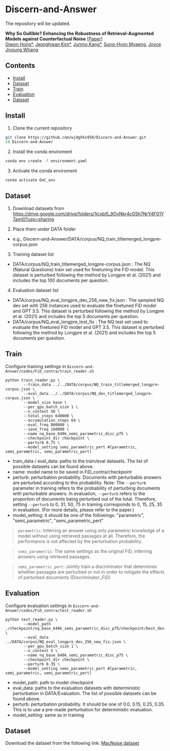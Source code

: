 # Discern-and-Answer

The repository will be updated.

**Why So Gullible? Enhancing the Robustness of Retrieval-Augmented Models against Counterfactual Noise** [[Paper](https://arxiv.org/abs/2305.01579)] <br>
[Giwon Hong*](https://honggiwon.github.io/), [Jeonghwan Kim*](https://wjdghks950.github.io/), [Junmo Kang*](https://jm-kang.github.io/), [Sung-Hyon Myaeng](https://scholar.google.com/citations?user=6pdKebMAAAAJ&hl=ko), [Joyce Jiyoung Whang](https://bdi-lab.kaist.ac.kr/#)

## Contents
- [Install](#install)
- [Dataset](#dataset)
- [Train](#train)
- [Evaluation](#evaluation)
- [Dataset](#dataset)

## Install

1. Clone the current repository
```bash
git clone https://github.com/wjdghks950/Discern-and-Answer.git
cd Discern-and-Answer
```

2. Install the conda enviroment
```bash
conda env create -f environment.yaml
```

3. Activate the conda enviroment
```bash
conda activate DaC_env
```

## Dataset

1. Download datasets from https://drive.google.com/drive/folders/1icxbi5_9OvNkr4cG5h7NrY4F01Y7amj0?usp=sharing

2. Place them under DATA folder

- e.g., Discern-and-Answer/DATA/corpus/NQ_train_titlemerged_longpre-corpus.json

3. Training dataset list

- DATA/corpus/NQ_train_titlemerged_longpre-corpus.json : The NQ (Natural Questions) train set used for finetuning the FiD model. This dataset is perturbed following the method by Longpre et al. (2021) and includes the top 100 documents per question.

4. Evaluation dataset list

- DATA/corpus/NQ_eval_longpre_dev_256_new_fix.json : The sampled NQ dev set with 256 instances used to evaluate the finetuned FiD model and GPT 3.5. This dataset is perturbed following the method by Longpre et al. (2021) and includes the top 5 documents per question.
- DATA/corpus/NQ_eval_longpre_test_fix : The NQ test set used to evaluate the finetuned FiD model and GPT 3.5. This dataset is perturbed following the method by Longpre et al. (2021) and includes the top 5 documents per question.

## Train

Configure training settings in `Discern-and-Answer/codes/FiD_contra/train_reader.sh`

~~~
python train_reader.py \
        --train_data ../../DATA/corpus/NQ_train_titlemerged_longpre-corpus.json \
        --eval_data ../../DATA/corpus/NQ_dev_titlemerged_longpre-corpus.json \
        --model_size base \
        --per_gpu_batch_size 1 \
        --n_context 50 \
        --total_steps 640000 \
        --accumulation_steps 64 \
        --eval_freq 800000 \
        --save_freq 160000 \
        --name nq_base_640k_semi_parametric_disc_p75 \
        --checkpoint_dir checkpoint \
        --perturb 0.75 \
        --model_setting semi_parametric_pert #[parametric, semi_parametric, semi_parametric_pert]
~~~

- train_data / eval_data: paths to the train/eval datasets. The list of possible datasets can be found above.
- name: model name to be saved in FiD_contra/checkpoint
- perturb: perturbation probability. Documents with perturbable answers are perturbed according to this probability. Note: The `--perturb` parameter in training refers to the probability of perturbing documents with perturbable answers. In evaluation, `--perturb` refers to the proportion of documents being perturbed out of the total. Therefore, setting `--perturb` to 0, 31, 50, 75 in training corresponds to 0, 15, 25, 35 in evaluation. (For more details, please refer to the paper.)
- model_setting: it should be one of the followings: "parametric", "semi_parametric", "semi_parametric_pert"

>`parametric`: Inferring an answer using only parametric knowledge of a model without using retrieved passages at all. Therefore, the performance is not affected by the perturbation probability.

>`semi_parametric`: The same settings as the original FiD, inferring answers using retrieved passages.

>`semi_parametric_pert`: Jointly train a discriminator that determines whether passages are perturbed or not in order to mitigate the effects of perturbed documents (Discriminator_FiD)

## Evaluation

Configure evaluation settings in `Discern-and-Answer/codes/FiD_contra/test_reader.sh`

~~~
python test_reader.py \
        --model_path ./checkpoint/nq_base_640k_semi_parametric_disc_p75/checkpoint/best_dev \
        --eval_data ../DATA/corpus/NQ_eval_longpre_dev_256_new_fix.json \
        --per_gpu_batch_size 1 \
        --n_context 5 \
        --name nq_base_640k_semi_parametric_disc_p75 \
        --checkpoint_dir checkpoint \
        --perturb 0.35 \
        --model_setting semi_parametric_pert #[parametric, semi_parametric, semi_parametric_pert]
 ~~~

- model_path: path to model checkpoint
- eval_data: paths to the evaluation datasets with deterministic perturbation in DATA/Evaluation. The list of possible datasets can be found above.
- perturb: perturbation probability. It should be one of 0.0, 0.15, 0.25, 0.35. This is to use a pre-made perturbation for deterministic evaluation.
- model_setting: same as in training

## Dataset
Download the dataset from the following link: [MacNoise dataset]()


